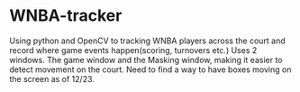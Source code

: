 # WNBA-tracker
Using python and OpenCV to tracking WNBA players across the court and record where game events happen(scoring, turnovers etc.)
Uses 2 windows. The game window  and the Masking window, making it easier to detect movement on the court.
Need to find a way to have boxes moving on the screen as of 12/23.
